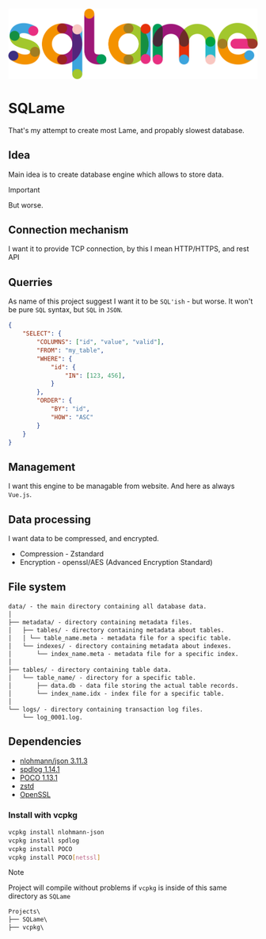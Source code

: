 ![SQLame logo](./img/logo.png)


# SQLame
That's my attempt to create most Lame, and propably slowest database.


## Idea
Main idea is to create database engine which allows to store data. 

> [!IMPORTANT] 
> But worse.


## Connection mechanism
I want it to provide TCP connection, by this I mean HTTP/HTTPS, and rest API


## Querries
As name of this project suggest I want it to be `SQL'ish` - but worse. It won't be pure `SQL` syntax, but `SQL` in `JSON`.

```json
{
    "SELECT": {
        "COLUMNS": ["id", "value", "valid"],
        "FROM": "my_table",
        "WHERE": {
            "id": {
                "IN": [123, 456],
            }
        },
        "ORDER": {
            "BY": "id",
            "HOW": "ASC"
        }
    }
}
```

## Management
I want this engine to be managable from website. And here as always `Vue.js`.


## Data processing
I want data to be compressed, and encrypted.
 - Compression - Zstandard
 - Encryption - openssl/AES (Advanced Encryption Standard)


## File system

```plaintext
data/ - the main directory containing all database data.
│
├── metadata/ - directory containing metadata files.
│   ├── tables/ - directory containing metadata about tables.
│   │ └── table_name.meta - metadata file for a specific table.
│   └── indexes/ - directory containing metadata about indexes.
│       └── index_name.meta - metadata file for a specific index.
│
├── tables/ - directory containing table data.
│   └── table_name/ - directory for a specific table.
│       ├── data.db - data file storing the actual table records.
│       └── index_name.idx - index file for a specific table.
│
└── logs/ - directory containing transaction log files.
    └── log_0001.log.
```


## Dependencies
 - [nlohmann/json 3.11.3](https://github.com/nlohmann/json)
 - [spdlog 1.14.1](https://github.com/gabime/spdlog)
 - [POCO 1.13.1](https://pocoproject.org/)
 - [zstd](https://github.com/facebook/zstd)
 - [OpenSSL](https://github.com/openssl/openssl)

### Install with vcpkg
```sh
vcpkg install nlohmann-json
vcpkg install spdlog
vcpkg install POCO
vcpkg install POCO[netssl]
```

> [!NOTE] 
> Project will compile without problems if `vcpkg` is inside of this same directory as `SQLame`

```plaintext
Projects\
├── SQLame\
├── vcpkg\
```